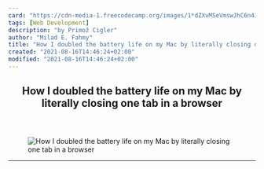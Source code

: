 ```yaml
---
card: "https://cdn-media-1.freecodecamp.org/images/1*dZXvMSeVmswJhC6n41sywg.jpeg"
tags: [Web Development]
description: "by Primož Cigler"
author: "Milad E. Fahmy"
title: "How I doubled the battery life on my Mac by literally closing one tab in a browser"
created: "2021-08-16T14:46:24+02:00"
modified: "2021-08-16T14:46:24+02:00"
---
```

<div class="site-wrapper">
<main id="site-main" class="site-main outer">
<div class="inner">
<article class="post-full post tag-web-development tag-apple tag-productivity tag-life-lessons tag-self-improvement ">
<header class="post-full-header">
<h1 class="post-full-title">How I doubled the battery life on my Mac by literally closing one tab in a browser</h1>
</header>
<figure class="post-full-image">
<picture>
<source media="(max-width: 700px)" sizes="1px" srcset="data:image/gif;base64,R0lGODlhAQABAIAAAAAAAP///yH5BAEAAAAALAAAAAABAAEAAAIBRAA7 1w">
<source media="(min-width: 701px)" sizes="(max-width: 800px) 400px,
(max-width: 1170px) 700px,
1400px" srcset="https://cdn-media-1.freecodecamp.org/images/1*dZXvMSeVmswJhC6n41sywg.jpeg 300w,
https://cdn-media-1.freecodecamp.org/images/1*dZXvMSeVmswJhC6n41sywg.jpeg 600w,
https://cdn-media-1.freecodecamp.org/images/1*dZXvMSeVmswJhC6n41sywg.jpeg 1000w,
https://cdn-media-1.freecodecamp.org/images/1*dZXvMSeVmswJhC6n41sywg.jpeg 2000w">
<img onerror="this.style.display='none'" src="https://cdn-media-1.freecodecamp.org/images/1*dZXvMSeVmswJhC6n41sywg.jpeg" alt="How I doubled the battery life on my Mac by literally closing one tab in a browser">
</picture>
</figure>
<section class="post-full-content">
<div class="post-content medium-migrated-article">
</div>
<hr>
</section>
</article>
</div>
</main>
</div>
<!-- Google Tag Manager (noscript) -->
<!-- End Google Tag Manager (noscript) -->
